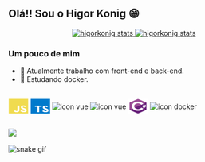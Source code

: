 ## Olá!! Sou o Higor Konig 😁
<div align="center">
  <a href="https://github.com/higorkonig"> 
     <img alt="higorkonig stats" height="180em" src="https://github-readme-stats.vercel.app/api?username=higorkonig&show_icons=true&theme=dracula&include_all_commits=true&count_private=true&locale=pt-br" />
     <img alt="higorkonig stats" height="180em" src="https://github-readme-stats.vercel.app/api/top-langs/?username=higorkonig&theme=dracula&layout=compact&locale=pt-br&hide=shell,html,css" />
  </a>
  </br>
</div>

### Um pouco de mim

- 🔭 Atualmente trabalho com front-end e back-end.
- 🌱 Estudando docker.

<div style="display: inline_block"><br>
  <img align="center" alt="icon js" height="30" width="40" src="https://raw.githubusercontent.com/devicons/devicon/master/icons/javascript/javascript-plain.svg">
  <img align="center" alt="icon ts" height="30" width="40" src="https://raw.githubusercontent.com/devicons/devicon/master/icons/typescript/typescript-plain.svg">
  <img align="center" alt="icon vue" height="30" width="40" src="https://cdn.jsdelivr.net/gh/devicons/devicon/icons/vuejs/vuejs-original.svg">
  <img align="center" alt="icon vue" height="30" width="40" src="https://cdn.jsdelivr.net/gh/devicons/devicon/icons/dotnetcore/dotnetcore-original.svg">
  <img align="center" alt="icon csharp" height="30" width="40" src="https://raw.githubusercontent.com/devicons/devicon/master/icons/csharp/csharp-original.svg">
  <img align="center" alt="icon docker" height="30" width="40" src="https://cdn.jsdelivr.net/gh/devicons/devicon/icons/docker/docker-original.svg">
</div>

## 
 
<div>
  <a href="https://www.linkedin.com/in/higor-konig/" target="_blank"><img src="https://img.shields.io/badge/-LinkedIn-%230077B5?style=for-the-badge&logo=linkedin&logoColor=white" target="_blank"></a> 
</div>

![snake gif](https://github.com/higorkonig/higorkonig/blob/snake/github-contribution-grid-snake.svg)
